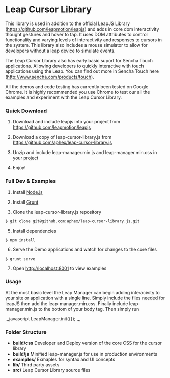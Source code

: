 # Leap Cursor Library

This library is used in addition to the official LeapJS Library (https://github.com/leapmotion/leapjs) and adds in core dom interactivity thought gestures and hover to tap. It uses DOM attributes to control functionality and varying levels of interactivity and responses to cursors in the system. This library also includes a mouse simulator to allow for developers without a leap device to simulate events. 

The Leap Cursor Library also has early basic suport for Sencha Touch applications. Allowing developers to quickly interactive with touch applications using the Leap. You can find out more in Sencha Touch here (http://www.sencha.com/products/touch). 

All the demos and code testing has currently been tested on Google Chrome. It is highly recommended you use Chrome to test our all the examples and experiment with the Leap Cursor Library.

### Quick Download

1. Download and include leapjs into your project from <https://github.com/leapmotion/leapjs>

2. Download a copy of leap-cursor-library.js from <https://github.com/aphex/leap-cursor-library.js>

3. Unzip and include leap-manager.min.js and leap-manager.min.css in your project

3. Enjoy!


### Full Dev & Examples

1. Install [Node.js](http://nodejs.org/)

2. Install [Grunt](http://gruntjs.com/getting-started#installing-the-cli)

4. Clone the leap-cursor-library.js repository  
```
$ git clone git@github.com:aphex/leap-cursor-library.js.git
```

5. Install dependencies  
```
$ npm install
```

6. Serve the Demo applications and watch for changes to the core files
```
$ grunt serve
```

7. Open <http://localhost:8001> to view examples


### Usage

At the most basic level the Leap Manager can begin adding interacivity to your site or application with a single line. Simply include the files needed for leapJS then add the leap-manager.min.css. Finally include leap-manager.min.js to the bottom of your body tag. Then simply run

,,,javascript
    LeapManager.init({});
,,,


### Folder Structure
- **build/css** Developer and Deploy version of the core CSS for the cursor library
- **build/js** Minified leap-manager.js for use in production environments
- **examples/** Exmaples for syntax and UI concepts
- **lib/** Third party assets
- **src/** Leap Cursor Library source files
